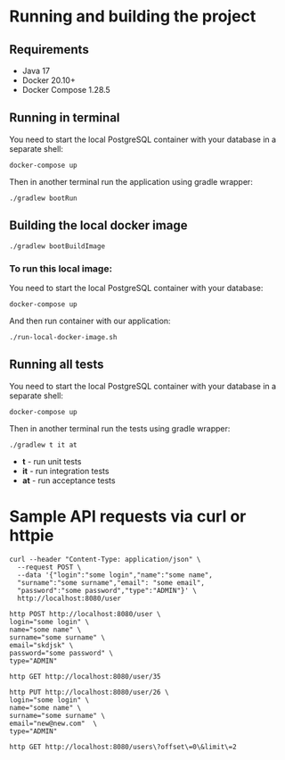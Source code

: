 # Running and building the project

## Requirements

- Java 17
- Docker 20.10+
- Docker Compose 1.28.5

## Running in terminal

You need to start the local PostgreSQL container with your database in a separate shell:

```shell
docker-compose up 
```

Then in another terminal run the application using gradle wrapper:

```shell
./gradlew bootRun
```

## Building the local docker image

```shell
./gradlew bootBuildImage
```

### To run this local image:

You need to start the local PostgreSQL container with your database:

```shell
docker-compose up 
```

And then run container with our application:

```shell
./run-local-docker-image.sh
```

## Running all tests

You need to start the local PostgreSQL container with your database in a separate shell:

```shell
docker-compose up 
```

Then in another terminal run the tests using gradle wrapper:

```shell
./gradlew t it at
```

- **t** - run unit tests
- **it** - run integration tests
- **at** - run acceptance tests

# Sample API requests via curl or httpie

```shell
curl --header "Content-Type: application/json" \
  --request POST \
  --data '{"login":"some login","name":"some name",
  "surname":"some surname","email": "some email",
  "password":"some password","type":"ADMIN"}' \
  http://localhost:8080/user
```

```shell
http POST http://localhost:8080/user \
login="some login" \
name="some name" \
surname="some surname" \
email="skdjsk" \
password="some password" \
type="ADMIN"
```

```shell
http GET http://localhost:8080/user/35
```

```shell
http PUT http://localhost:8080/user/26 \
login="some login" \
name="some name" \
surname="some surname" \
email="new@new.com"  \
type="ADMIN"
```

```shell
http GET http://localhost:8080/users\?offset\=0\&limit\=2
```